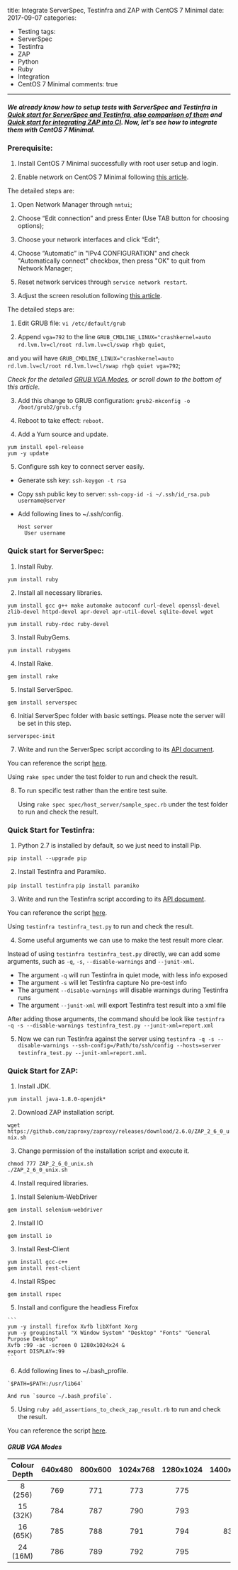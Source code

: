 title: Integrate ServerSpec, Testinfra and ZAP with CentOS 7 Minimal
date: 2017-09-07
categories:
- Testing
tags:
- ServerSpec
- Testinfra
- ZAP
- Python
- Ruby
- Integration
- CentOS 7 Minimal
comments: true
---
##### We already know how to setup tests with ServerSpec and Testinfra in [Quick start for ServerSpec and Testinfra, also comparison of them](http://hy1984427.github.io/2017/09/01/Qucik_Start_For_ServerSpec_and_TestInfra_also_comparison_of_them/) and [Quick start for integrating ZAP into CI](http://hy1984427.github.io/2017/09/06/Qucik_Start_For_Integrating_ZAP_into_CI/). Now, let's see how to integrate them with CentOS 7 Minimal.

### Prerequisite:

1. Install CentOS 7 Minimal successfully with root user setup and login.

2. Enable network on CentOS 7 Minimal following [this article](https://lintut.com/how-to-setup-network-after-rhelcentos-7-minimal-installation/).

  The detailed steps are:

  1) Open Network Manager through `nmtui`;

  2) Choose “Edit connection” and press Enter (Use TAB button for choosing options);

  3) Choose your network interfaces and click “Edit”;

  4) Choose “Automatic” in "IPv4 CONFIGURATION" and check "Automatically connect" checkbox, then press "OK" to quit from Network Manager;

  5) Reset network services through `service network restart`.

3. Adjust the screen resolution following [this article](https://superuser.com/questions/816528/with-centos-7-as-a-virtualbox-guest-on-a-mac-host-how-can-i-change-the-screen-r).

  The detailed steps are:

  1) Edit GRUB file: `vi /etc/default/grub`

  2) Append `vga=792` to the line `GRUB_CMDLINE_LINUX="crashkernel=auto rd.lvm.lv=cl/root rd.lvm.lv=cl/swap rhgb quiet`,

  and you will have `GRUB_CMDLINE_LINUX="crashkernel=auto rd.lvm.lv=cl/root rd.lvm.lv=cl/swap rhgb quiet vga=792`;

  *Check for the detailed [GRUB VGA Modes](#GRUB-VGA-Modes), or scroll down to the bottom of this article.*

  3) Add this change to GRUB configuration: `grub2-mkconfig -o /boot/grub2/grub.cfg`

  4) Reboot to take effect: `reboot`.

4. Add a Yum source and update.

  ```
  yum install epel-release
  yum -y update
  ```

5. Configure ssh key to connect server easily.

  * Generate ssh key: `ssh-keygen -t rsa`
  * Copy ssh public key to server: `ssh-copy-id -i ~/.ssh/id_rsa.pub username@server`
  * Add following lines to ~/.ssh/config.

    ```
    Host server
      User username
    ```

### Quick start for ServerSpec:

1. Install Ruby.

  `yum install ruby`

2. Install all necessary libraries.

  ```
  yum install gcc g++ make automake autoconf curl-devel openssl-devel zlib-devel httpd-devel apr-devel apr-util-devel sqlite-devel wget

  yum install ruby-rdoc ruby-devel
  ```

3. Install RubyGems.

  `yum install rubygems`

4. Install Rake.

  `gem install rake`

5. Install ServerSpec.

  `gem install serverspec`

6. Initial ServerSpec folder with basic settings. Please note the server will be set in this step.

  `serverspec-init`

7. Write and run the ServerSpec script according to its [API document](http://serverspec.org/resource_types.html).

  You can reference the script  [here](https://raw.githubusercontent.com/hy1984427/hy1984427.github.io/master/documents/ServerSpec.zip).

  Using `rake spec` under the test folder to run and check the result.

8. To run specific test rather than the entire test suite.

    Using `rake spec spec/host_server/sample_spec.rb` under the test folder to run and check the result.

### Quick Start for Testinfra:

1. Python 2.7 is installed by default, so we just need to install Pip.

  ```yum -y install python-pip
  pip install --upgrade pip
  ```

2. Install Testinfra and Paramiko.

  `pip install testinfra`
  `pip install paramiko`

3. Write and run the Testinfra script according to its [API document](http://testinfra.readthedocs.io/en/latest/modules.html).

  You can reference the script  [here](https://raw.githubusercontent.com/hy1984427/hy1984427.github.io/master/documents/testinfra_test.py).

  Using `testinfra testinfra_test.py` to run and check the result.

4. Some useful arguments we can use to make the test result more clear.

  Instead of using `testinfra testinfra_test.py` directly, we can add some arguments, such as `-q`, `-s`, `--disable-warnings` and `--junit-xml`.

  * The argument `-q` will run Testinfra in quiet mode, with less info exposed
  * The argument `-s` will let Testinfra capture No pre-test info
  * The argument `--disable-warnings` will disable warnings during Testinfra runs
  * The argument `--junit-xml` will export Testinfra test result into a xml file

  After adding those arguments, the command should be look like `testinfra -q -s --disable-warnings testinfra_test.py --junit-xml=report.xml
`

5. Now we can run Testinfra against the server using `testinfra -q -s --disable-warnings --ssh-config=/Path/to/ssh/config --hosts=server testinfra_test.py --junit-xml=report.xml`.

### Quick Start for ZAP:

1. Install JDK.

  `yum install java-1.8.0-openjdk*`

2. Download ZAP installation script.

  `wget https://github.com/zaproxy/zaproxy/releases/download/2.6.0/ZAP_2_6_0_unix.sh`

3. Change permission of the installation script and execute it.

  ```
  chmod 777 ZAP_2_6_0_unix.sh
  ./ZAP_2_6_0_unix.sh
  ```

4. Install required libraries.

  1) Install Selenium-WebDriver

   `gem install selenium-webdriver`

  2) Install IO

   `gem install io`

  3) Install Rest-Client

   ```
   yum install gcc-c++
   gem install rest-client
   ```

  4) Install RSpec

   `gem install rspec`

  5) Install and configure the headless Firefox

    ```
    yum -y install firefox Xvfb libXfont Xorg
    yum -y groupinstall "X Window System" "Desktop" "Fonts" "General Purpose Desktop"
    Xvfb :99 -ac -screen 0 1280x1024x24 &
    export DISPLAY=:99
    ```

  6) Add following lines to ~/.bash_profile.

    `$PATH=$PATH:/usr/lib64`

    And run `source ~/.bash_profile`.

5. Using `ruby add_assertions_to_check_zap_result.rb` to run and check the result.

  You can reference the script  [here](https://raw.githubusercontent.com/hy1984427/hy1984427.github.io/master/documents/add_assertions_to_check_zap_result.rb).

#### *GRUB VGA Modes*

| Colour Depth | 640x480 | 800x600 | 1024x768 | 1280x1024 | 1400x1050 | 1600x1200 |
|:------------:|:-------:|:-------:|:--------:|:---------:|:---------:|:---------:|
| 8 (256) | 769 | 771 | 773 | 775 |
| 15 (32K) | 784 | 787 | 790 | 793 |
| 16 (65K) | 785 | 788 | 791 | 794 | 834 | 884 |
| 24 (16M) | 786 | 789 | 792 | 795 |
